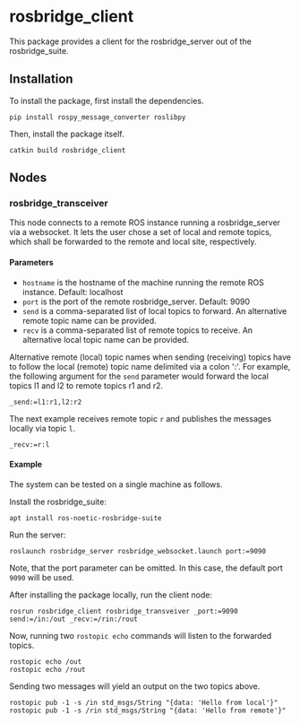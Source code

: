 # rosbridge_client

This package provides a client for the rosbridge_server out of the rosbridge_suite.

## Installation

To install the package, first install the dependencies.
```
pip install rospy_message_converter roslibpy
```
Then, install the package itself.
```
catkin build rosbridge_client
```

## Nodes

### rosbridge_transceiver

This node connects to a remote ROS instance running a rosbridge_server via a websocket.
It lets the user chose a set of local and remote topics, which shall be forwarded to the remote and local site, respectively.

#### Parameters

* ``hostname`` is the hostname of the machine running the remote ROS instance. Default: localhost
* ``port`` is the port of the remote rosbridge_server. Default: 9090
* ``send`` is a comma-separated list of local topics to forward. An alternative remote topic name can be provided.
* ``recv`` is a comma-separated list of remote topics to receive. An alternative local topic name can be provided.

Alternative remote (local) topic names when sending (receiving) topics have to follow the local (remote) topic name delimited via a colon ':'.
For example, the following argument for the ``send`` parameter would forward the local topics l1 and l2 to remote topics r1 and r2.
```
_send:=l1:r1,l2:r2
```
The next example receives remote topic `r` and publishes the messages locally via topic `l`.
```
_recv:=r:l
```

#### Example

The system can be tested on a single machine as follows.

Install the rosbridge_suite:
```
apt install ros-noetic-rosbridge-suite
```

Run the server:
```
roslaunch rosbridge_server rosbridge_websocket.launch port:=9090
```
Note, that the port parameter can be omitted.
In this case, the default port `9090` will be used.

After installing the package locally, run the client node:
```
rosrun rosbridge_client rosbridge_transveiver _port:=9090 send:=/in:/out _recv:=/rin:/rout
```

Now, running two `rostopic echo` commands will listen to the forwarded topics.
```
rostopic echo /out
rostopic echo /rout
```

Sending two messages will yield an output on the two topics above.
```
rostopic pub -1 -s /in std_msgs/String "{data: 'Hello from local'}"
rostopic pub -1 -s /rin std_msgs/String "{data: 'Hello from remote'}"
```
